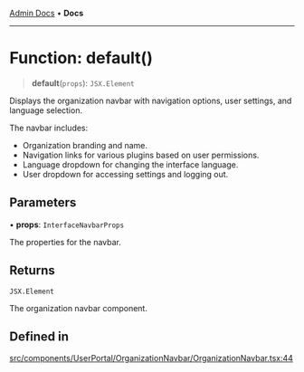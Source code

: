 [Admin Docs](/) • **Docs**

***

# Function: default()

> **default**(`props`): `JSX.Element`

Displays the organization navbar with navigation options, user settings, and language selection.

The navbar includes:
- Organization branding and name.
- Navigation links for various plugins based on user permissions.
- Language dropdown for changing the interface language.
- User dropdown for accessing settings and logging out.

## Parameters

• **props**: `InterfaceNavbarProps`

The properties for the navbar.

## Returns

`JSX.Element`

The organization navbar component.

## Defined in

[src/components/UserPortal/OrganizationNavbar/OrganizationNavbar.tsx:44](https://github.com/PalisadoesFoundation/talawa-admin/blob/main/src/components/UserPortal/OrganizationNavbar/OrganizationNavbar.tsx#L44)

